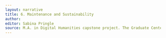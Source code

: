```yaml
---
layout: narrative
title: 6. Maintenance and Sustainability
author:
editor: Sabina Pringle
source: M.A. in Digital Humanities capstone project. The Graduate Center - CUNY. May 2020 
---
```

